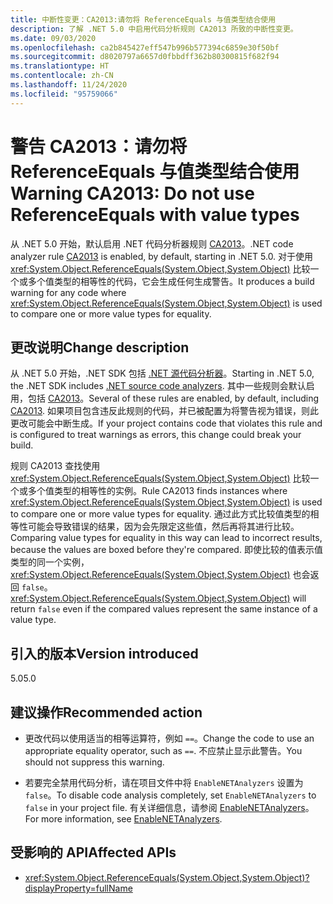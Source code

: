 ```yaml
---
title: 中断性变更：CA2013:请勿将 ReferenceEquals 与值类型结合使用
description: 了解 .NET 5.0 中启用代码分析规则 CA2013 所致的中断性变更。
ms.date: 09/03/2020
ms.openlocfilehash: ca2b845427eff547b996b577394c6859e30f50bf
ms.sourcegitcommit: d8020797a6657d0fbbdff362b80300815f682f94
ms.translationtype: HT
ms.contentlocale: zh-CN
ms.lasthandoff: 11/24/2020
ms.locfileid: "95759066"
---
```

# <a name="warning-ca2013-do-not-use-referenceequals-with-value-types"></a><span data-ttu-id="e0f78-103">警告 CA2013：请勿将 ReferenceEquals 与值类型结合使用</span><span class="sxs-lookup"><span data-stu-id="e0f78-103">Warning CA2013: Do not use ReferenceEquals with value types</span></span>

<span data-ttu-id="e0f78-104">从 .NET 5.0 开始，默认启用 .NET 代码分析器规则 [CA2013](/visualstudio/code-quality/ca2013)。</span><span class="sxs-lookup"><span data-stu-id="e0f78-104">.NET code analyzer rule [CA2013](/visualstudio/code-quality/ca2013) is enabled, by default, starting in .NET 5.0.</span></span> <span data-ttu-id="e0f78-105">对于使用 <xref:System.Object.ReferenceEquals(System.Object,System.Object)> 比较一个或多个值类型的相等性的代码，它会生成任何生成警告。</span><span class="sxs-lookup"><span data-stu-id="e0f78-105">It produces a build warning for any code where <xref:System.Object.ReferenceEquals(System.Object,System.Object)> is used to compare one or more value types for equality.</span></span>

## <a name="change-description"></a><span data-ttu-id="e0f78-106">更改说明</span><span class="sxs-lookup"><span data-stu-id="e0f78-106">Change description</span></span>

<span data-ttu-id="e0f78-107">从 .NET 5.0 开始，.NET SDK 包括 [.NET 源代码分析器](../../../../fundamentals/code-analysis/overview.md)。</span><span class="sxs-lookup"><span data-stu-id="e0f78-107">Starting in .NET 5.0, the .NET SDK includes [.NET source code analyzers](../../../../fundamentals/code-analysis/overview.md).</span></span> <span data-ttu-id="e0f78-108">其中一些规则会默认启用，包括 [CA2013](/visualstudio/code-quality/ca2013)。</span><span class="sxs-lookup"><span data-stu-id="e0f78-108">Several of these rules are enabled, by default, including [CA2013](/visualstudio/code-quality/ca2013).</span></span> <span data-ttu-id="e0f78-109">如果项目包含违反此规则的代码，并已被配置为将警告视为错误，则此更改可能会中断生成。</span><span class="sxs-lookup"><span data-stu-id="e0f78-109">If your project contains code that violates this rule and is configured to treat warnings as errors, this change could break your build.</span></span>

<span data-ttu-id="e0f78-110">规则 CA2013 查找使用 <xref:System.Object.ReferenceEquals(System.Object,System.Object)> 比较一个或多个值类型的相等性的实例。</span><span class="sxs-lookup"><span data-stu-id="e0f78-110">Rule CA2013 finds instances where <xref:System.Object.ReferenceEquals(System.Object,System.Object)> is used to compare one or more value types for equality.</span></span> <span data-ttu-id="e0f78-111">通过此方式比较值类型的相等性可能会导致错误的结果，因为会先限定这些值，然后再将其进行比较。</span><span class="sxs-lookup"><span data-stu-id="e0f78-111">Comparing value types for equality in this way can lead to incorrect results, because the values are boxed before they're compared.</span></span> <span data-ttu-id="e0f78-112">即使比较的值表示值类型的同一个实例，<xref:System.Object.ReferenceEquals(System.Object,System.Object)> 也会返回 `false`。</span><span class="sxs-lookup"><span data-stu-id="e0f78-112"><xref:System.Object.ReferenceEquals(System.Object,System.Object)> will return `false` even if the compared values represent the same instance of a value type.</span></span>

## <a name="version-introduced"></a><span data-ttu-id="e0f78-113">引入的版本</span><span class="sxs-lookup"><span data-stu-id="e0f78-113">Version introduced</span></span>

<span data-ttu-id="e0f78-114">5.0</span><span class="sxs-lookup"><span data-stu-id="e0f78-114">5.0</span></span>

## <a name="recommended-action"></a><span data-ttu-id="e0f78-115">建议操作</span><span class="sxs-lookup"><span data-stu-id="e0f78-115">Recommended action</span></span>

- <span data-ttu-id="e0f78-116">更改代码以使用适当的相等运算符，例如 `==`。</span><span class="sxs-lookup"><span data-stu-id="e0f78-116">Change the code to use an appropriate equality operator, such as `==`.</span></span> <span data-ttu-id="e0f78-117">不应禁止显示此警告。</span><span class="sxs-lookup"><span data-stu-id="e0f78-117">You should not suppress this warning.</span></span>

- <span data-ttu-id="e0f78-118">若要完全禁用代码分析，请在项目文件中将 `EnableNETAnalyzers` 设置为 `false`。</span><span class="sxs-lookup"><span data-stu-id="e0f78-118">To disable code analysis completely, set `EnableNETAnalyzers` to `false` in your project file.</span></span> <span data-ttu-id="e0f78-119">有关详细信息，请参阅 [EnableNETAnalyzers](../../../project-sdk/msbuild-props.md#enablenetanalyzers)。</span><span class="sxs-lookup"><span data-stu-id="e0f78-119">For more information, see [EnableNETAnalyzers](../../../project-sdk/msbuild-props.md#enablenetanalyzers).</span></span>

## <a name="affected-apis"></a><span data-ttu-id="e0f78-120">受影响的 API</span><span class="sxs-lookup"><span data-stu-id="e0f78-120">Affected APIs</span></span>

- <xref:System.Object.ReferenceEquals(System.Object,System.Object)?displayProperty=fullName>

<!--

### Affected APIs

- `M:System.Object.ReferenceEquals(System.Object,System.Object)`

### Category

Code analysis

-->

